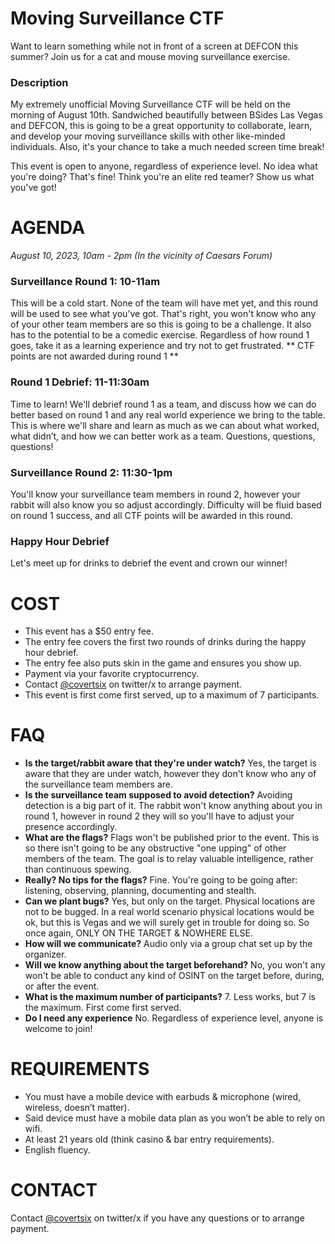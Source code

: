 # Moving Surveillance CTF
Want to learn something while not in front of a screen at DEFCON this summer? Join us for a cat and mouse moving surveillance exercise.

### Description
My extremely unofficial Moving Surveillance CTF will be held on the morning of August 10th.
Sandwiched beautifully between BSides Las Vegas and DEFCON, this is going to be a great opportunity to collaborate, learn, and develop your moving surveillance skills with other like-minded individuals. Also, it's your chance to take a much needed screen time break!

This event is open to anyone, regardless of experience level. No idea what you're doing? That's fine! Think you're an elite red teamer? Show us what you've got!

# AGENDA
_August 10, 2023, 10am - 2pm (In the vicinity of Caesars Forum)_

### Surveillance Round 1: 10-11am
This will be a cold start. None of the team will have met yet, and this round will be used to see what you’ve got. That's right, you won't know who any of your other team members are so this is going to be a challenge. It also has to the potential to be a comedic exercise. Regardless of how round 1 goes, take it as a learning experience and try not to get frustrated. ** CTF points are not awarded during round 1 **

### Round 1 Debrief: 11-11:30am
Time to learn! We'll debrief round 1 as a team, and discuss how we can do better based on round 1 and any real world experience we bring to the table. This is where we'll share and learn as much as we can about what worked, what didn’t, and how we can better work as a team. Questions, questions, questions!

### Surveillance Round 2: 11:30-1pm
You'll know your surveillance team members in round 2, however your rabbit will also know you so adjust accordingly. Difficulty will be fluid based on round 1 success, and all CTF points will be awarded in this round.

### Happy Hour Debrief
Let's meet up for drinks to debrief the event and crown our winner!

# COST
- This event has a $50 entry fee.
- The entry fee covers the first two rounds of drinks during the happy hour debrief.
- The entry fee also puts skin in the game and ensures you show up.
- Payment via your favorite cryptocurrency.
- Contact [@covertsix](https://twitter.com/covertsix) on twitter/x to arrange payment.
- This event is first come first served, up to a maximum of 7 participants.

# FAQ
- **Is the target/rabbit aware that they're under watch?** Yes, the target is aware that they are under watch, however they don't know who any of the surveillance team members are.
- **Is the surveillance team supposed to avoid detection?** Avoiding detection is a big part of it. The rabbit won't know anything about you in round 1, however in round 2 they will so you'll have to adjust your presence accordingly.
- **What are the flags?** Flags won't be published prior to the event. This is so there isn't going to be any obstructive "one upping" of other members of the team. The goal is to relay valuable intelligence, rather than continuous spewing.
- **Really? No tips for the flags?** Fine. You're going to be going after: listening, observing, planning, documenting and stealth.
- **Can we plant bugs?** Yes, but only on the target. Physical locations are not to be bugged. In a real world scenario physical locations would be ok, but this is Vegas and we will surely get in trouble for doing so. So once again, ONLY ON THE TARGET & NOWHERE ELSE.
- **How will we communicate?** Audio only via a group chat set up by the organizer.
- **Will we know anything about the target beforehand?** No, you won't any won't be able to conduct any kind of OSINT on the target before, during, or after the event.
- **What is the maximum number of participants?** 7. Less works, but 7 is the maximum. First come first served.
- **Do I need any experience** No. Regardless of experience level, anyone is welcome to join!

# REQUIREMENTS
- You must have a mobile device with earbuds & microphone (wired, wireless, doesn’t matter).
- Said device must have a mobile data plan as you won’t be able to rely on wifi.
- At least 21 years old (think casino & bar entry requirements).
- English fluency.

# CONTACT
Contact [@covertsix](https://twitter.com/covertsix) on twitter/x if you have any questions or to arrange payment.
